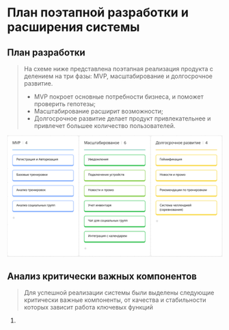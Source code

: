 # План поэтапной разработки и расширения системы

## План разработки

> На схеме ниже представлена поэтапная реализация продукта с делением на три фазы: MVP, масштабирование и долгосрочное развитие.
> - MVP покроет основные потребности бизнеса, и поможет проверить гепотезы;
> - Масштабирование расширит возможности;
> - Долгосрочное развитие делает продукт привлекательнее и привлечет большее количество пользователей.

![Схема плана реализации продукта](images/project_plan.png)


## Анализ критически важных компонентов

> Для успешной реализации системы были выделены следующие критически важные компоненты, от качества и стабильности которых зависит работа ключевых функций
1. 
